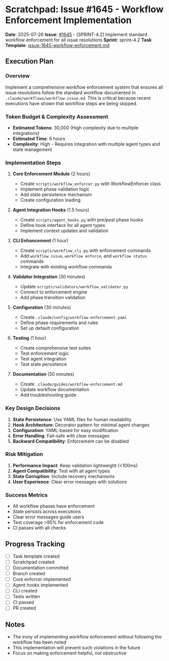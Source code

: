 # Scratchpad: Issue #1645 - Workflow Enforcement Implementation

**Date**: 2025-07-26
**Issue**: [#1645](https://github.com/owner/repo/issues/1645) - [SPRINT-4.2] Implement standard workflow enforcement for all issue resolutions
**Sprint**: sprint-4.2
**Task Template**: [issue-1645-workflow-enforcement.md](../task-templates/issue-1645-workflow-enforcement.md)

## Execution Plan

### Overview
Implement a comprehensive workflow enforcement system that ensures all issue resolutions follow the standard workflow documented in `.claude/workflows/workflow-issue.md`. This is critical because recent executions have shown that workflow steps are being skipped.

### Token Budget & Complexity Assessment
- **Estimated Tokens**: 30,000 (High complexity due to multiple integrations)
- **Estimated Time**: 6 hours
- **Complexity**: High - Requires integration with multiple agent types and state management

### Implementation Steps

1. **Core Enforcement Module** (2 hours)
   - Create `scripts/workflow_enforcer.py` with WorkflowEnforcer class
   - Implement phase validation logic
   - Add state persistence mechanism
   - Create configuration loading

2. **Agent Integration Hooks** (1.5 hours)
   - Create `scripts/agent_hooks.py` with pre/post phase hooks
   - Define hook interface for all agent types
   - Implement context updates and validation

3. **CLI Enhancement** (1 hour)
   - Create `scripts/workflow_cli.py` with enforcement commands
   - Add `workflow issue`, `workflow enforce`, and `workflow status` commands
   - Integrate with existing workflow commands

4. **Validator Integration** (30 minutes)
   - Update `scripts/validators/workflow_validator.py`
   - Connect to enforcement engine
   - Add phase transition validation

5. **Configuration** (30 minutes)
   - Create `.claude/config/workflow-enforcement.yaml`
   - Define phase requirements and rules
   - Set up default configuration

6. **Testing** (1 hour)
   - Create comprehensive test suites
   - Test enforcement logic
   - Test agent integration
   - Test state persistence

7. **Documentation** (30 minutes)
   - Create `.claude/guides/workflow-enforcement.md`
   - Update workflow documentation
   - Add troubleshooting guide

### Key Design Decisions

1. **State Persistence**: Use YAML files for human readability
2. **Hook Architecture**: Decorator pattern for minimal agent changes
3. **Configuration**: YAML-based for easy modification
4. **Error Handling**: Fail-safe with clear messages
5. **Backward Compatibility**: Enforcement can be disabled

### Risk Mitigation

1. **Performance Impact**: Keep validation lightweight (<100ms)
2. **Agent Compatibility**: Test with all agent types
3. **State Corruption**: Include recovery mechanisms
4. **User Experience**: Clear error messages with solutions

### Success Metrics

- All workflow phases have enforcement
- State persists across executions
- Clear error messages guide users
- Test coverage >95% for enforcement code
- CI passes with all checks

## Progress Tracking

- [ ] Task template created
- [ ] Scratchpad created
- [ ] Documentation committed
- [ ] Branch created
- [ ] Core enforcer implemented
- [ ] Agent hooks implemented
- [ ] CLI created
- [ ] Tests written
- [ ] CI passed
- [ ] PR created

## Notes

- The irony of implementing workflow enforcement without following the workflow has been noted
- This implementation will prevent such violations in the future
- Focus on making enforcement helpful, not obstructive
